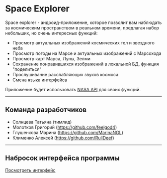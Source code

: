 # Space Explorer
Space explorer - андроид-приложение, которое позволит вам наблюдать за космическим пространством в реальном времени, предлагая набор небольших, но очень интересных функций:

- Просмотр актуальных изображений космических тел и звездного неба
- Просмотр погоды на Марсе и актуальных изображений с Марсохода
- Просмотр карт Марса, Луны, Зелми
- Сохранение понравившихся изображений в локальной БД, функция "поделиться"
- Прослушивание расслабляющих звуков космоса
- Смена языка интерфейса

Приложение будет использовать [NASA API](https://api.nasa.gov/) для своих функций.

---

## Команда разработчиков

- Солнцева Татьяна (тимлид)
- Молотков Григорий (https://github.com/feelgod4)
- Глушенкова Марина (https://github.com/MarinaNGL)
- Клименко Алексей (https://github.com/RullDeef)

---

## Набросок интерфейса программы
[Посмотреть интерфейс](https://marvelapp.com/prototype/625bie5)
